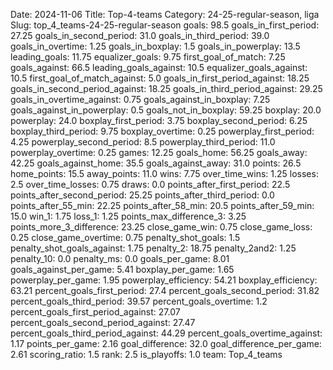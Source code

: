 Date: 2024-11-06
Title: Top-4-teams
Category: 24-25-regular-season, liga
Slug: top_4_teams-24-25-regular-season
goals: 98.5
goals_in_first_period: 27.25
goals_in_second_period: 31.0
goals_in_third_period: 39.0
goals_in_overtime: 1.25
goals_in_boxplay: 1.5
goals_in_powerplay: 13.5
leading_goals: 11.75
equalizer_goals: 9.75
first_goal_of_match: 7.25
goals_against: 66.5
leading_goals_against: 10.5
equalizer_goals_against: 10.5
first_goal_of_match_against: 5.0
goals_in_first_period_against: 18.25
goals_in_second_period_against: 18.25
goals_in_third_period_against: 29.25
goals_in_overtime_against: 0.75
goals_against_in_boxplay: 7.25
goals_against_in_powerplay: 0.5
goals_not_in_boxplay: 59.25
boxplay: 20.0
powerplay: 24.0
boxplay_first_period: 3.75
boxplay_second_period: 6.25
boxplay_third_period: 9.75
boxplay_overtime: 0.25
powerplay_first_period: 4.25
powerplay_second_period: 8.5
powerplay_third_period: 11.0
powerplay_overtime: 0.25
games: 12.25
goals_home: 56.25
goals_away: 42.25
goals_against_home: 35.5
goals_against_away: 31.0
points: 26.5
home_points: 15.5
away_points: 11.0
wins: 7.75
over_time_wins: 1.25
losses: 2.5
over_time_losses: 0.75
draws: 0.0
points_after_first_period: 22.5
points_after_second_period: 25.25
points_after_third_period: 0.0
points_after_55_min: 22.25
points_after_58_min: 20.5
points_after_59_min: 15.0
win_1: 1.75
loss_1: 1.25
points_max_difference_3: 3.25
points_more_3_difference: 23.25
close_game_win: 0.75
close_game_loss: 0.25
close_game_overtime: 0.75
penalty_shot_goals: 1.5
penalty_shot_goals_against: 1.75
penalty_2: 18.75
penalty_2and2: 1.25
penalty_10: 0.0
penalty_ms: 0.0
goals_per_game: 8.01
goals_against_per_game: 5.41
boxplay_per_game: 1.65
powerplay_per_game: 1.95
powerplay_efficiency: 54.21
boxplay_efficiency: 63.21
percent_goals_first_period: 27.4
percent_goals_second_period: 31.82
percent_goals_third_period: 39.57
percent_goals_overtime: 1.2
percent_goals_first_period_against: 27.07
percent_goals_second_period_against: 27.47
percent_goals_third_period_against: 44.29
percent_goals_overtime_against: 1.17
points_per_game: 2.16
goal_difference: 32.0
goal_difference_per_game: 2.61
scoring_ratio: 1.5
rank: 2.5
is_playoffs: 1.0
team: Top_4_teams
